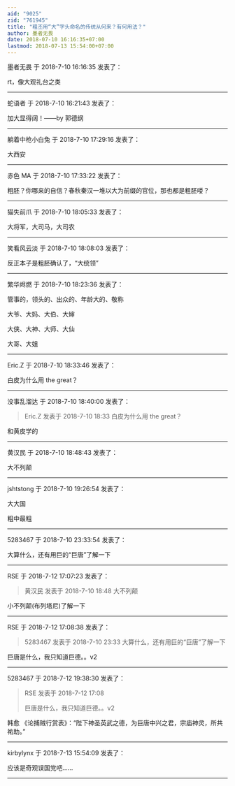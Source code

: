 ```yaml
---
aid: "9025"
zid: "761945"
title: "粗丕用“大”字头命名的传统从何来？有何用法？"
author: 墨者无畏
date: 2018-07-10 16:16:35+07:00
lastmod: 2018-07-13 15:54:00+07:00
---
```


墨者无畏 于 2018-7-10 16:16:35 发表了：

rt，像大观礼台之类

---

蛇语者 于 2018-7-10 16:21:43 发表了：

加大显得阔！——by 郭德纲

---

躺着中枪小白兔 于 2018-7-10 17:29:16 发表了：

大西安

---

赤色 MA 于 2018-7-10 17:33:22 发表了：

粗胚？你哪来的自信？春秋秦汉一堆以大为前缀的官位，那也都是粗胚喽？

---

猫失前爪 于 2018-7-10 18:05:33 发表了：

大将军，大司马，大司农

---

笑看风云淡 于 2018-7-10 18:08:03 发表了：

反正本子是粗胚确认了，“大统领”

---

繁华烬燃 于 2018-7-10 18:23:36 发表了：

管事的，领头的、出众的、年龄大的、敬称

大爷、大妈、大伯、大婶

大侠、大神、大师、大仙

大哥、大姐

---

Eric.Z 于 2018-7-10 18:33:46 发表了：

白皮为什么用 the great？

---

没事乱溜达 于 2018-7-10 18:40:00 发表了：

> Eric.Z 发表于 2018-7-10 18:33 白皮为什么用 the great？

和黄皮学的

---

黄汉民 于 2018-7-10 18:48:43 发表了：

大不列颠

---

jshtstong 于 2018-7-10 19:26:54 发表了：

大大国

粗中最粗

---

5283467 于 2018-7-10 23:33:54 发表了：

大算什么，还有用巨的“巨唐”了解一下

---

RSE 于 2018-7-12 17:07:23 发表了：

> 黄汉民 发表于 2018-7-10 18:48 大不列颠

小不列颠(布列塔尼)了解一下

---

RSE 于 2018-7-12 17:08:38 发表了：

> 5283467 发表于 2018-7-10 23:33 大算什么，还有用巨的“巨唐”了解一下

巨唐是什么，我只知道巨德。。v2

---

5283467 于 2018-7-12 19:38:30 发表了：

> RSE 发表于 2018-7-12 17:08
>
> 巨唐是什么，我只知道巨德。。v2

韩愈 《论捕贼行赏表》：“陛下神圣英武之德，为巨唐中兴之君，宗庙神灵，所共祐助。”

---

kirbylynx 于 2018-7-13 15:54:09 发表了：

应该是奇观误国党吧……

---
